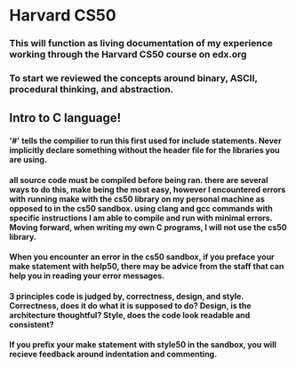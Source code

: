 # Harvard CS50

### This will function as living documentation of my experience working through the Harvard CS50 course on edx.org
### To start we reviewed the concepts around binary, ASCII, procedural thinking, and abstraction.

## Intro to C language!
#### '#' tells the compilier to run this first used for include statements. Never implicitly declare something without the header file for the libraries you are using. 
#### all source code must be compiled before being ran. there are several ways to do this, make being the most easy, however I encountered errors with running make with the cs50 library on my personal machine as opposed to in the cs50 sandbox. using clang and gcc commands with specific instructions I am able to compile and run with minimal errors. Moving forward, when writing my own C programs, I will not use the cs50 library.
#### When you encounter an error in the cs50 sandbox, if you preface your make statement with help50, there may be advice from the staff that can help you in reading your error messages.
#### 3 principles code is judged by, correctness, design, and style. Correctness, does it do what it is supposed to do? Design, is the architecture thoughtful? Style, does the code look readable and consistent? 
#### If you prefix your make statement with style50 in the sandbox, you will recieve feedback around indentation and commenting.
